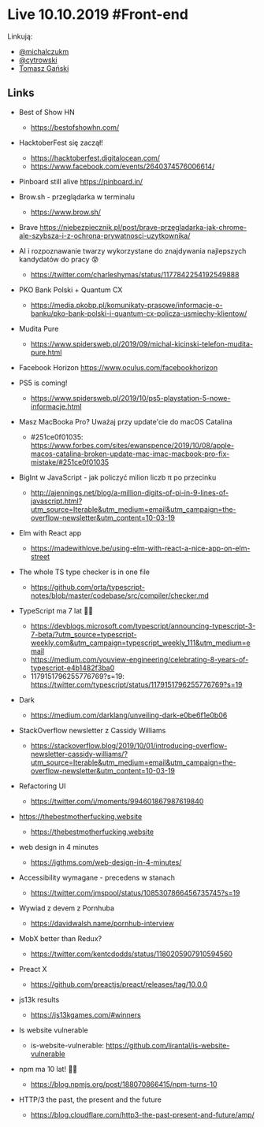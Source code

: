 # Live 10.10.2019 #Front-end

Linkują:
* [@michalczukm](https://twitter.com/michalczukm)
* [@cytrowski](https://twitter.com/cytrowski)
* [Tomasz Gański](https://www.linkedin.com/in/tomaszganski)

## Links
* Best of Show HN
  * https://bestofshowhn.com/
* HacktoberFest się zaczął!
  * https://hacktoberfest.digitalocean.com/
  * https://www.facebook.com/events/2640374576006614/
* Pinboard still alive
  https://pinboard.in/

* Brow.sh - przeglądarka w terminalu
  * https://www.brow.sh/
* Brave
  https://niebezpiecznik.pl/post/brave-przegladarka-jak-chrome-ale-szybsza-i-z-ochrona-prywatnosci-uzytkownika/
* AI i rozpoznawanie twarzy wykorzystane do znajdywania najlepszych kandydatów do pracy 😰
  * https://twitter.com/charleshymas/status/1177842254192549888
* PKO Bank Polski + Quantum CX
  * https://media.pkobp.pl/komunikaty-prasowe/informacje-o-banku/pko-bank-polski-i-quantum-cx-policza-usmiechy-klientow/
* Mudita Pure
  * https://www.spidersweb.pl/2019/09/michal-kicinski-telefon-mudita-pure.html
* Facebook Horizon
  https://www.oculus.com/facebookhorizon
* PS5 is coming!
  * https://www.spidersweb.pl/2019/10/ps5-playstation-5-nowe-informacje.html
* Masz MacBooka Pro? Uważaj przy update'cie do macOS Catalina
  * #251ce0f01035: https://www.forbes.com/sites/ewanspence/2019/10/08/apple-macos-catalina-broken-update-mac-imac-macbook-pro-fix-mistake/#251ce0f01035
* BigInt w JavaScript - jak policzyć milion liczb π po przecinku
  * http://ajennings.net/blog/a-million-digits-of-pi-in-9-lines-of-javascript.html?utm_source=Iterable&utm_medium=email&utm_campaign=the-overflow-newsletter&utm_content=10-03-19
* Elm with React app
  * https://madewithlove.be/using-elm-with-react-a-nice-app-on-elm-street
* The whole TS type checker is in one file
  * https://github.com/orta/typescript-notes/blob/master/codebase/src/compiler/checker.md
* TypeScript ma 7 lat 🎂🥂
  * https://devblogs.microsoft.com/typescript/announcing-typescript-3-7-beta/?utm_source=typescript-weekly.com&utm_campaign=typescript_weekly_111&utm_medium=email
  * https://medium.com/youview-engineering/celebrating-8-years-of-typescript-e4b1482f3ba0
  * 1179151796255776769?s=19: https://twitter.com/typescript/status/1179151796255776769?s=19
* Dark
  * https://medium.com/darklang/unveiling-dark-e0be6f1e0b06
* StackOverflow newsletter z Cassidy Williams
  * https://stackoverflow.blog/2019/10/01/introducing-overflow-newsletter-cassidy-williams/?utm_source=Iterable&utm_medium=email&utm_campaign=the-overflow-newsletter&utm_content=10-03-19
* Refactoring UI
  * https://twitter.com/i/moments/994601867987619840
* https://thebestmotherfucking.website
  * https://thebestmotherfucking.website
* web design in 4 minutes
  * https://jgthms.com/web-design-in-4-minutes/
* Accessibility wymagane - precedens w stanach
  * https://twitter.com/jmspool/status/1085307866456735745?s=19
* Wywiad z devem z Pornhuba
  * https://davidwalsh.name/pornhub-interview
* MobX better than Redux?
  * https://twitter.com/kentcdodds/status/1180205907910594560
* Preact X
  * https://github.com/preactjs/preact/releases/tag/10.0.0
* js13k results
  * https://js13kgames.com/#winners
* Is website vulnerable
  * is-website-vulnerable: https://github.com/lirantal/is-website-vulnerable
* npm ma 10 lat! 🎂🥂
  * https://blog.npmjs.org/post/188070866415/npm-turns-10
* HTTP/3 the past, the present and the future
  * https://blog.cloudflare.com/http3-the-past-present-and-future/amp/